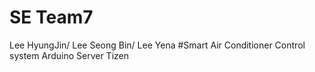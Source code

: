 # SE Team7
Lee HyungJin/
Lee Seong Bin/
Lee Yena
#Smart Air Conditioner Control system
Arduino
Server
Tizen
